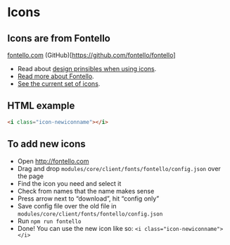 # Icons

## Icons are from Fontello

[fontello.com](https://fontello.com/) (GitHub)[https://github.com/fontello/fontello]

- Read about [design prinsibles when using icons](Design-prinsibles.md).
- [Read more about Fontello](../modules/core/client/fonts/fontello/README.txt).
- [See the current set of icons](../modules/core/client/fonts/fontello/demo.html).

## HTML example

```html
<i class="icon-newiconname"></i>
```

## To add new icons

- Open http://fontello.com
- Drag and drop `modules/core/client/fonts/fontello/config.json` over the page
- Find the icon you need and select it
- Check from names that the name makes sense
- Press arrow next to “download”, hit “config only”
- Save config file over the old file in `modules/core/client/fonts/fontello/config.json`
- Run `npm run fontello`
- Done! You can use the new icon like so: `<i class="icon-newiconname"></i>`
